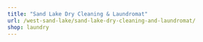 ```yaml
---
title: "Sand Lake Dry Cleaning & Laundromat"
url: /west-sand-lake/sand-lake-dry-cleaning-and-laundromat/
shop: laundry
---
```

